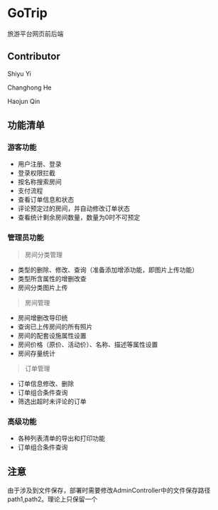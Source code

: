 # GoTrip

旅游平台网页前后端

## Contributor

Shiyu Yi

Changhong He

Haojun Qin

## 功能清单
### 游客功能
+ 用户注册、登录
+ 登录权限拦截
+ 按名称搜索房间
+ 支付流程
+ 查看订单信息和状态
+ 评论预定过的房间，并自动修改订单状态
+ 查看统计剩余房间数量，数量为0时不可预定

### 管理员功能
> 房间分类管理
+ 类型的删除、修改、查询（准备添加增添功能，即图片上传功能）
+ 类型所含属性的增删改查
+ 房间分类图片上传

> 房间管理
+ 房间增删改导印统
+ 查询已上传房间的所有照片
+ 房间的配套设施属性设置
+ 房间价格（原价、活动价）、名称、描述等属性设置
+ 房间存量统计

> 订单管理
+ 订单信息修改、删除
+ 订单组合条件查询
+ 筛选出超时未评论的订单

### 高级功能
+ 各种列表清单的导出和打印功能
+ 订单组合条件查询

## 注意
由于涉及到文件保存，部署时需要修改AdminController中的文件保存路径path1,path2。理论上只保留一个

